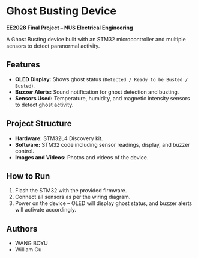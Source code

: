 # Ghost Busting Device

**EE2028 Final Project – NUS Electrical Engineering**

A Ghost Busting device built with an STM32 microcontroller and multiple sensors to detect paranormal activity.

## Features
- **OLED Display:** Shows ghost status (`Detected / Ready to be Busted / Busted`).
- **Buzzer Alerts:** Sound notification for ghost detection and busting.
- **Sensors Used:** Temperature, humidity, and magnetic intensity sensors to detect ghost activity.

## Project Structure
- **Hardware:** STM32L4 Discovery kit.
- **Software:** STM32 code including sensor readings, display, and buzzer control.
- **Images and Videos:** Photos and videos of the device.

## How to Run
1. Flash the STM32 with the provided firmware.
2. Connect all sensors as per the wiring diagram.
3. Power on the device – OLED will display ghost status, and buzzer alerts will activate accordingly.

## Authors
- WANG BOYU
- William Gu
